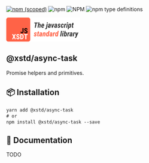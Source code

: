 [![npm (scoped)](https://img.shields.io/npm/v/@xstd/async-task.svg)](https://www.npmjs.com/package/@xstd/async-task)
![npm](https://img.shields.io/npm/dm/@xstd/async-task.svg)
![NPM](https://img.shields.io/npm/l/@xstd/async-task.svg)
![npm type definitions](https://img.shields.io/npm/types/@xstd/async-task.svg)

<picture>
  <source height="64" media="(prefers-color-scheme: dark)" srcset="https://github.com/xstd-js/website/blob/main/assets/logo/png/logo-large-dark.png?raw=true">
  <source height="64" media="(prefers-color-scheme: light)" srcset="https://github.com/xstd-js/website/blob/main/assets/logo/png/logo-large-light.png?raw=true">
  <img height="64" alt="Shows a black logo in light color mode and a white one in dark color mode." src="https://github.com/xstd-js/website/blob/main/assets/logo/png/logo-large-light.png?raw=true">
</picture>

## @xstd/async-task

Promise helpers and primitives.

## 📦 Installation

```shell
yarn add @xstd/async-task
# or
npm install @xstd/async-task --save
```

## 📜 Documentation

TODO
